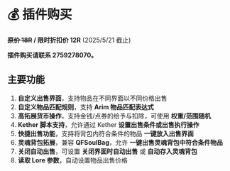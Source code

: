 # 💰 插件购买

**~~原价 18R~~ / 限时折扣价 12R** (2025/5/21 截止)

**插件购买请联系 2759278070。**

## 主要功能

1. **自定义出售界面**，支持物品在不同界面以不同价格出售
2. **自定义物品匹配规则**，支持 **Arim 物品匹配表达式**
3. **高拓展货币操作**，支持金钱/点券的给予与扣除，可使用 **权重/范围随机**
4. **Kether 脚本支持**，允许通过 Kether **设置出售条件或出售执行操作**
5. **快捷出售功能**，支持将背包内符合条件的物品 **一键放入出售界面**
6. **灵魂背包拓展**，兼容 **QFSoulBag**，允许 **一键出售灵魂背包中符合条件物品**
7. **关闭自动出售**，可设置 **关闭界面时自动出售** 或 **自动存入灵魂背包**
8. **读取 Lore 参数**，自动设置物品出售价格